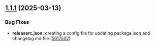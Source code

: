 ## [1.1.1](https://github.com/ranjithkbdpm/semantic-versioning/compare/v1.1.0...v1.1.1) (2025-03-13)


### Bug Fixes

* **releaserc.json:** creating a config file for updating package.json and changelog.md file ([5617502](https://github.com/ranjithkbdpm/semantic-versioning/commit/5617502e6f0fa3ad51041db86fb50b4380d30e60))
